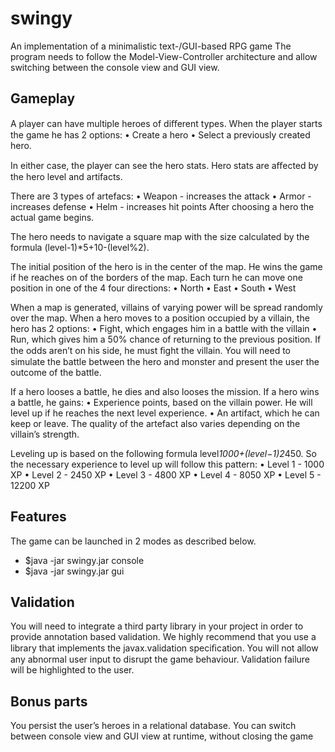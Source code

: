 # swingy
An implementation of a minimalistic text-/GUI-based RPG game
The program needs to follow the Model-View-Controller architecture and allow switching between the console view and GUI view.

## Gameplay 
A player can have multiple heroes of diﬀerent types. When the player starts the game he has 2 options: 
• Create a hero 
• Select a previously created hero. 

In either case, the player can see the hero stats. Hero stats are aﬀected by the hero level and artifacts. 

There are 3 types of artefacs: 
• Weapon - increases the attack 
• Armor - increases defense 
• Helm - increases hit points 
After choosing a hero the actual game begins. 

The hero needs to navigate a square map with the size calculated by the formula (level-1)*5+10-(level%2).

The initial position of the hero is in the center of the map. He wins the game if he reaches on of the borders of the map. Each turn he can move one position in one of the 4 four directions:
• North 
• East 
• South 
• West

When a map is generated, villains of varying power will be spread randomly over the map. When a hero moves to a position occupied by a villain, the hero has 2 options: 
• Fight, which engages him in a battle with the villain 
• Run, which gives him a 50% chance of returning to the previous position. 
If the odds aren’t on his side, he must ﬁght the villain. You will need to simulate the battle between the hero and monster and present the user the outcome of the battle. 

If a hero looses a battle, he dies and also looses the mission.
If a hero wins a battle, he gains: 
• Experience points, based on the villain power. He will level up if he reaches the next level experience. 
• An artifact, which he can keep or leave. The quality of the artefact also varies depending on the villain’s strength. 

Leveling up is based on the following formula level*1000+(level−1)2*450. So the necessary experience to level up will follow this pattern: 
• Level 1 - 1000 XP 
• Level 2 - 2450 XP 
• Level 3 - 4800 XP 
• Level 4 - 8050 XP 
• Level 5 - 12200 XP

## Features
The game can be launched in 2 modes as described below.
- $java -jar swingy.jar console
- $java -jar swingy.jar gui

## Validation
You will need to integrate a third party library in your project in order to provide annotation based validation. We highly recommend that you use a library that implements the javax.validation speciﬁcation. You will not allow any abnormal user input to disrupt the game behaviour. Validation failure will be highlighted to the user.

## Bonus parts
 You persist the user’s heroes in a relational database.
 You can switch between console view and GUI view at runtime, without closing the game
 
